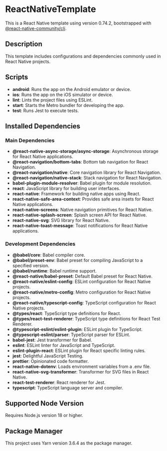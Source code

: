 # ReactNativeTemplate

This is a React Native template using version 0.74.2, bootstrapped with [@react-native-community/cli](https://github.com/react-native-community/cli).

## Description

This template includes configurations and dependencies commonly used in React Native projects.

## Scripts

- **android**: Runs the app on the Android emulator or device.
- **ios**: Runs the app on the iOS simulator or device.
- **lint**: Lints the project files using ESLint.
- **start**: Starts the Metro bundler for developing the app.
- **test**: Runs Jest to execute tests.

## Installed Dependencies

### Main Dependencies

- **@react-native-async-storage/async-storage**: Asynchronous storage for React Native applications.
- **@react-navigation/bottom-tabs**: Bottom tab navigation for React Navigation.
- **@react-navigation/native**: Core navigation library for React Navigation.
- **@react-navigation/native-stack**: Stack navigation for React Navigation.
- **babel-plugin-module-resolver**: Babel plugin for module resolution.
- **react**: JavaScript library for building user interfaces.
- **react-native**: Framework for building native apps using React.
- **react-native-safe-area-context**: Provides safe area insets for React Native applications.
- **react-native-screens**: Native navigation primitives for React Native.
- **react-native-splash-screen**: Splash screen API for React Native.
- **react-native-svg**: SVG library for React Native.
- **react-native-toast-message**: Toast notifications for React Native applications.

### Development Dependencies

- **@babel/core**: Babel compiler core.
- **@babel/preset-env**: Babel preset for compiling JavaScript to a specified version.
- **@babel/runtime**: Babel runtime support.
- **@react-native/babel-preset**: Default Babel preset for React Native.
- **@react-native/eslint-config**: ESLint configuration for React Native projects.
- **@react-native/metro-config**: Metro configuration for React Native projects.
- **@react-native/typescript-config**: TypeScript configuration for React Native projects.
- **@types/react**: TypeScript type definitions for React.
- **@types/react-test-renderer**: TypeScript type definitions for React Test Renderer.
- **@typescript-eslint/eslint-plugin**: ESLint plugin for TypeScript.
- **@typescript-eslint/parser**: TypeScript parser for ESLint.
- **babel-jest**: Jest transformer for Babel.
- **eslint**: ESLint linter for JavaScript and TypeScript.
- **eslint-plugin-react**: ESLint plugin for React specific linting rules.
- **jest**: Delightful JavaScript Testing.
- **prettier**: Opinionated code formatter.
- **react-native-dotenv**: Loads environment variables from a .env file.
- **react-native-svg-transformer**: Transformer for SVG files in React Native.
- **react-test-renderer**: React renderer for Jest.
- **typescript**: TypeScript language server and compiler.

## Supported Node Version

Requires Node.js version 18 or higher.

## Package Manager

This project uses Yarn version 3.6.4 as the package manager.